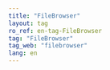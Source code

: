 ```yaml
---
title: "FileBrowser"
layout: tag
ro_ref: en-tag-FileBrowser
tag: "FileBrowser"
tag_web: "filebrowser"
lang: en
---
```

